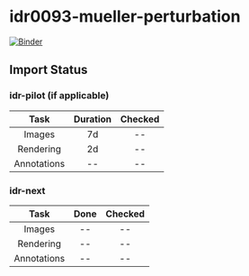 # idr0093-mueller-perturbation
[![Binder](https://mybinder.org/badge_logo.svg)](https://mybinder.org/v2/gh/IDR/idr0093-mueller-perturbation/master?filepath=notebooks)

## Import Status

### idr-pilot (if applicable)
| Task | Duration | Checked |
| :----: |:----:| :----:|
| Images| 7d | -- |
| Rendering | 2d | -- |
| Annotations | -- | -- |

### idr-next
| Task | Done | Checked |
| :----: |:----:| :----:|
| Images| -- | -- |
| Rendering | -- | -- |
| Annotations | -- | -- |